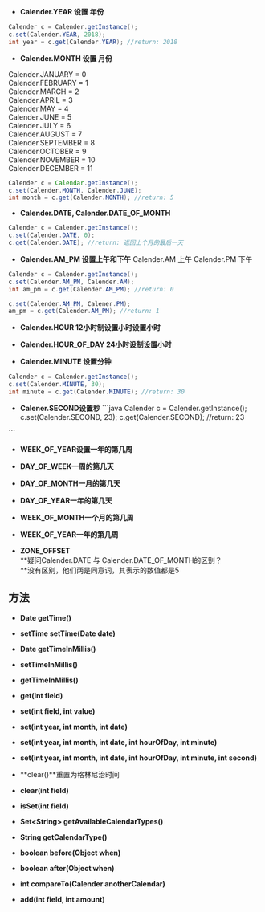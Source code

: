 * **Calender.YEAR 设置 年份**

```java
Calender c = Calender.getInstance();
c.set(Calender.YEAR, 2018);
int year = c.get(Calender.YEAR); //return: 2018
```

* **Calender.MONTH 设置 月份**

Calender.JANUARY = 0  
Calender.FEBRUARY = 1  
Calender.MARCH = 2  
Calender.APRIL = 3  
Calender.MAY = 4  
Calender.JUNE = 5  
Calender.JULY = 6  
Calender.AUGUST = 7  
Calender.SEPTEMBER = 8  
Calender.OCTOBER = 9  
Calender.NOVEMBER = 10  
Calender.DECEMBER = 11

```java
Calender c = Calendar.getInstance();
c.set(Calender.MONTH, Calender.JUNE);
int month = c.get(Calender.MONTH); //return: 5
```

* **Calender.DATE, Calender.DATE\_OF\_MONTH**

```java
Calender c = Calender.getInstance();
c.set(Calender.DATE, 0);
c.get(Calender.DATE); //return: 返回上个月的最后一天
```

* **Calender.AM\_PM 设置上午和下午**
  Calender.AM  上午
  Calender.PM  下午

```java
Calender c = Calender.getInstance();
c.set(Calender.AM_PM, Calender.AM);
int am_pm = c.get(Calender.AM_PM); //return: 0

c.set(Calender.AM_PM, Calener.PM);
am_pm = c.get(Calender.AM_PM); //return: 1
```

* **Calender.HOUR 12小时制设置小时设置小时**

* **Calender.HOUR\_OF\_DAY 24小时设制设置小时**

* **Calender.MINUTE 设置分钟**

```java
Calender c = Calender.getInstance();
c.set(Calender.MINUTE, 30);
int minute = c.get(Calender.MINUTE); //return: 30
```

* **Calener.SECOND设置秒**
  \`\`\`java
  Calender c = Calender.getInstance\(\);
  c.set\(Calender.SECOND, 23\);
  c.get\(Calender.SECOND\); //return: 23

\`\`\`

* **WEEK\_OF\_YEAR设置一年的第几周**

* **DAY\_OF\_WEEK一周的第几天**

* **DAY\_OF\_MONTH一月的第几天**
* **DAY\_OF\_YEAR一年的第几天**

* **WEEK\_OF\_MONTH一个月的第几周**

* **WEEK\_OF\_YEAR一年的第几周**

* **ZONE\_OFFSET**  
  **疑问Calender.DATE 与 Calender.DATE\_OF\_MONTH的区别？  
  **没有区别，他们两是同意词，其表示的数值都是5

## 方法

* **Date getTime\(\)**
* **setTime setTime\(Date date\)**
* **Date getTimeInMillis\(\)**
* **setTimeInMillis\(\)**
* **getTimeInMillis\(\)**

* **get\(int field\)**

* **set\(int field, int value\)**

* **set\(int year, int month, int date\)**
* **set\(int year, int month, int date, int hourOfDay, int minute\)**
* **set\(int year, int month, int date, int hourOfDay, int minute, int second\)**

* **clear\(\)**重置为格林尼治时间

* **clear\(int field\)**
* **isSet\(int field\)**





* **Set&lt;String&gt; getAvailableCalendarTypes\(\)**
* **String getCalendarType()** 

* **boolean before(Object when)**
* **boolean after(Object when)**
* **int compareTo(Calender anotherCalendar)**

* **add(int field, int amount)**


